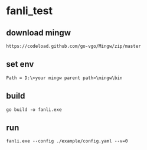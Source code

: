 # fanli_test

## download mingw 
```
https://codeload.github.com/go-vgo/Mingw/zip/master
```

## set env
```
Path = D:\<your mingw parent path>\mingw\bin
```
## build
```
go build -o fanli.exe
```

## run
```
fanli.exe --config ./example/config.yaml --v=0
```